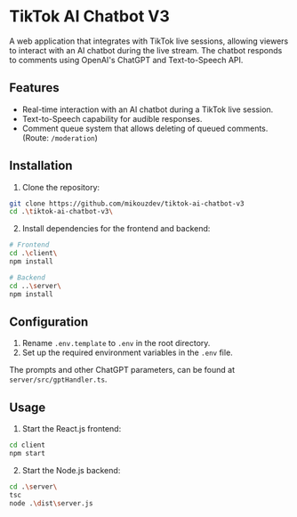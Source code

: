 # TikTok AI Chatbot V3

A web application that integrates with TikTok live sessions, allowing viewers to interact with an AI chatbot during the live stream. The chatbot responds to comments using OpenAI's ChatGPT and Text-to-Speech API.

## Features

- Real-time interaction with an AI chatbot during a TikTok live session.
- Text-to-Speech capability for audible responses.
- Comment queue system that allows deleting of queued comments. (Route: `/moderation`)

## Installation

1. Clone the repository:

```bash
git clone https://github.com/mikouzdev/tiktok-ai-chatbot-v3
cd .\tiktok-ai-chatbot-v3\
```

2. Install dependencies for the frontend and backend:

```bash
# Frontend
cd .\client\
npm install

# Backend
cd ..\server\
npm install
```

## Configuration

1. Rename `.env.template` to `.env` in the root directory.
2. Set up the required environment variables in the `.env` file.

The prompts and other ChatGPT parameters, can be found at `server/src/gptHandler.ts`.

## Usage

1. Start the React.js frontend:

```bash
cd client
npm start
```

2. Start the Node.js backend:

```bash
cd .\server\
tsc
node .\dist\server.js
```
